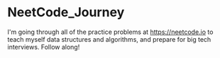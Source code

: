 # NeetCode_Journey
I'm going through all of the practice problems at https://neetcode.io to teach myself data structures and algorithms, and prepare for big tech interviews. Follow along!
